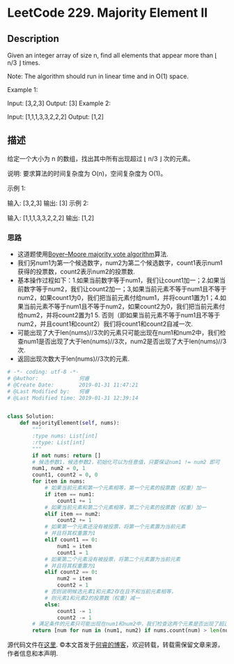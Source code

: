 # LeetCode 229. Majority Element II

## Description


Given an integer array of size n, find all elements that appear more than ⌊ n/3 ⌋ times.

Note: The algorithm should run in linear time and in O(1) space.

Example 1:

Input: [3,2,3]
Output: [3]
Example 2:

Input: [1,1,1,3,3,2,2,2]
Output: [1,2]

## 描述

给定一个大小为 n 的数组，找出其中所有出现超过 ⌊ n/3 ⌋ 次的元素。

说明: 要求算法的时间复杂度为 O(n)，空间复杂度为 O(1)。

示例 1:

输入: [3,2,3]
输出: [3]
示例 2:

输入: [1,1,1,3,3,2,2,2]
输出: [1,2]

### 思路

* 这道题使用[Boyer–Moore majority vote algorithm](https://en.wikipedia.org/wiki/Boyer%E2%80%93Moore_majority_vote_algorithm)算法.
* 我们另num1为第一个候选数字，num2为第二个候选数字，count1表示num1获得的投票数，count2表示num2的投票数.
* 基本操作过程如下：1.如果当前数字等于num1，我们让count1加一；2.如果当前数字等于num2，我们让count2加一；3,如果当前元素不等于num1且不等于num2，如果count1为0，我们把当前元素付给num1，并将count1置为1；4.如果当前元素不等于num1且不等于num2，如果count2为0，我们把当前元素付给num2，并将count2置为1 5. 否则（即如果当前元素不等于num1且不等于num2，并且count1和count2）我们将count1和count2自减一次.
* 可能出现了大于len(nums)//3次的元素只可能出现在num1和num2中，我们检查num1是否出现了大于len(nums)//3次，num2是否出现了大于len(nums)//3次.
* 返回出现次数大于len(nums)//3次的元素.

```python
# -*- coding: utf-8 -*-
# @Author:             何睿
# @Create Date:        2019-01-31 11:47:21
# @Last Modified by:   何睿
# @Last Modified time: 2019-01-31 12:39:14


class Solution:
    def majorityElement(self, nums):
        """
        :type nums: List[int]
        :rtype: List[int]
        """
        if not nums: return []
        # 候选参数1，候选参数2，初始化可以为任意值，只要保证num1 != num2 即可
        num1, num2 = 0, 1
        count1, count2 = 0, 0
        for item in nums:
            # 如果当前元素和第一个元素相等，第一个元素的投票数（权重）加一
            if item == num1:
                count1 += 1
            # 如果当前元素和第二个元素相等，第二个元素的投票数（权重）加一
            elif item == num2:
                count2 += 1
            # 如果第一个元素还没有被投票，将第一个元素置为当前元素
            # 并且将其权重置为1
            elif count1 == 0:
                num1 = item
                count1 = 1
            # 如果第二个元素没有被投票，将第二个元素置为当前元素
            # 并且将其权重置为1
            elif count2 == 0:
                num2 = item
                count2 = 1
            # 否则说明候选元素1和元素2存在且不和当前元素相等，
            # 则元素1和元素2的投票数（权重）减一
            else:
                count1 -= 1
                count2 -= 1
        # 满足条件的元素只可能出现在num1和num2中，我们检查这两个元素是否出现了超过len(nums)//3次
        return [num for num in (num1, num2) if nums.count(num) > len(nums) // 3]
```
源代码文件在[这里](https://github.com/ruicore/Algorithm/blob/master/Leetcode/2019-01-31-229-Majority-Element-II.py).
©本文首发于[何睿的博客](https://www.ruicore.cn/leetcode-229-majority-element-ii/)，欢迎转载，转载需保留文章来源，作者信息和本声明.
